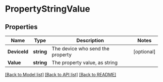 # PropertyStringValue

## Properties

Name | Type | Description | Notes
------------ | ------------- | ------------- | -------------
**DeviceId** | **string** | The device who send the property | [optional] 
**Value** | **string** | The property value, as string | 

[[Back to Model list]](../README.md#documentation-for-models) [[Back to API list]](../README.md#documentation-for-api-endpoints) [[Back to README]](../README.md)


